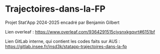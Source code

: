 # Trajectoires-dans-la-FP
Projet Stat'App 2024-2025 encadré par Benjamin Gilbert

Lien overleaf : https://www.overleaf.com/9364291515cjysnxkgqvrt#6151bf

Lien GitLab interne, qui contient les codes faits sur AUS : https://gitlab.insee.fr/jnsd3k/statapp-trajectoires-dans-la-fp
